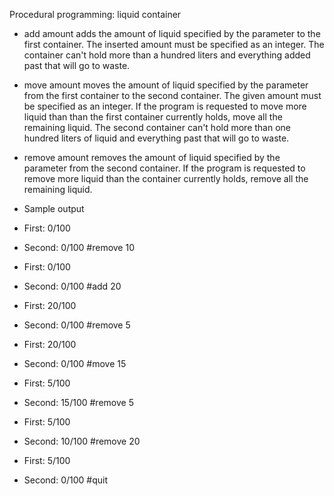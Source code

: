 Procedural programming: liquid container

- add amount adds the amount of liquid specified by the parameter to the first container. The inserted amount must be specified as an integer. The container can't hold more than a hundred liters and everything added past that will go to waste.
- move amount moves the amount of liquid specified by the parameter from the first container to the second container. The given amount must be specified as an integer. If the program is requested to move more liquid than than the first container currently holds, move all the remaining liquid. The second container can't hold more than one hundred liters of liquid and everything past that will go to waste.
- remove amount removes the amount of liquid specified by the parameter from the second container. If the program is requested to remove more liquid than the container currently holds, remove all the remaining liquid.

- Sample output

- First: 0/100
- Second: 0/100
#remove 10


- First: 0/100
- Second: 0/100
#add 20


- First: 20/100
- Second: 0/100
#remove 5


- First: 20/100
- Second: 0/100
#move 15


- First: 5/100
- Second: 15/100
#remove 5


- First: 5/100
- Second: 10/100
#remove 20


- First: 5/100
- Second: 0/100
#quit
